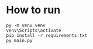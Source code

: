 # How to run
```
py -m venv venv
venv\Scripts\activate
pip install -r requirements.txt
py main.py
```